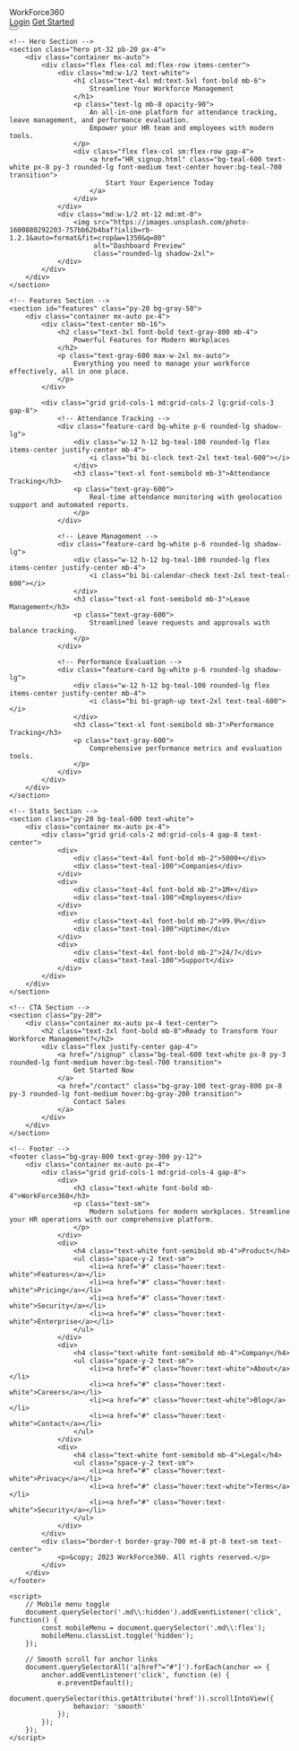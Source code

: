 <html lang="en">
<head>
    <meta charset="UTF-8">
    <meta name="viewport" content="width=device-width, initial-scale=1.0">
    <title>WorkForce360 - Modern Employee Management System</title>
    <script src="https://cdn.tailwindcss.com"></script>
    <link rel="stylesheet" href="https://cdn.jsdelivr.net/npm/bootstrap-icons@1.11.1/font/bootstrap-icons.css">
    <link href="https://fonts.googleapis.com/css2?family=Inter:wght@400;500;600;700&display=swap" rel="stylesheet">
    <style>
        body {
            font-family: 'Inter', sans-serif;
        }
        .hero {
            background: linear-gradient(135deg, #43cea2 0%, #185a9d 100%);
        }
        .feature-card:hover {
            transform: translateY(-5px);
            transition: all 0.3s ease;
        }
        @media (max-width: 768px) {
            .hero {
                text-align: center;
            }
        }
    </style>
</head>
<body>
    <!-- Navigation -->
    <nav class="bg-white shadow-lg fixed w-full z-50">
        <div class="container mx-auto px-4">
            <div class="flex justify-between items-center py-4">
                <div class="flex items-center">
                    <i class="bi bi-building text-teal-600 text-3xl mr-2"></i>
                    <span class="font-bold text-xl text-gray-800">WorkForce360</span>
                </div>
                <div class="hidden md:flex items-center space-x-8">
                    <a href="/login" class="text-teal-600 font-medium">Login</a>
                    <a href="/signup" class="bg-teal-600 text-white px-4 py-2 rounded-lg hover:bg-teal-700 transition">
                        Get Started
                    </a>
                </div>
                <button class="md:hidden text-gray-600">
                    <i class="bi bi-list text-2xl"></i>
                </button>
            </div>
        </div>
    </nav>

    <!-- Hero Section -->
    <section class="hero pt-32 pb-20 px-4">
        <div class="container mx-auto">
            <div class="flex flex-col md:flex-row items-center">
                <div class="md:w-1/2 text-white">
                    <h1 class="text-4xl md:text-5xl font-bold mb-6">
                        Streamline Your Workforce Management
                    </h1>
                    <p class="text-lg mb-8 opacity-90">
                        An all-in-one platform for attendance tracking, leave management, and performance evaluation. 
                        Empower your HR team and employees with modern tools.
                    </p>
                    <div class="flex flex-col sm:flex-row gap-4">
                        <a href="HR_signup.html" class="bg-teal-600 text-white px-8 py-3 rounded-lg font-medium text-center hover:bg-teal-700 transition">
                            Start Your Experience Today
                        </a>
                    </div>
                </div>
                <div class="md:w-1/2 mt-12 md:mt-0">
                    <img src="https://images.unsplash.com/photo-1600880292203-757bb62b4baf?ixlib=rb-1.2.1&auto=format&fit=crop&w=1350&q=80" 
                         alt="Dashboard Preview" 
                         class="rounded-lg shadow-2xl">
                </div>
            </div>
        </div>
    </section>

    <!-- Features Section -->
    <section id="features" class="py-20 bg-gray-50">
        <div class="container mx-auto px-4">
            <div class="text-center mb-16">
                <h2 class="text-3xl font-bold text-gray-800 mb-4">
                    Powerful Features for Modern Workplaces
                </h2>
                <p class="text-gray-600 max-w-2xl mx-auto">
                    Everything you need to manage your workforce effectively, all in one place.
                </p>
            </div>

            <div class="grid grid-cols-1 md:grid-cols-2 lg:grid-cols-3 gap-8">
                <!-- Attendance Tracking -->
                <div class="feature-card bg-white p-6 rounded-lg shadow-lg">
                    <div class="w-12 h-12 bg-teal-100 rounded-lg flex items-center justify-center mb-4">
                        <i class="bi bi-clock text-2xl text-teal-600"></i>
                    </div>
                    <h3 class="text-xl font-semibold mb-3">Attendance Tracking</h3>
                    <p class="text-gray-600">
                        Real-time attendance monitoring with geolocation support and automated reports.
                    </p>
                </div>

                <!-- Leave Management -->
                <div class="feature-card bg-white p-6 rounded-lg shadow-lg">
                    <div class="w-12 h-12 bg-teal-100 rounded-lg flex items-center justify-center mb-4">
                        <i class="bi bi-calendar-check text-2xl text-teal-600"></i>
                    </div>
                    <h3 class="text-xl font-semibold mb-3">Leave Management</h3>
                    <p class="text-gray-600">
                        Streamlined leave requests and approvals with balance tracking.
                    </p>
                </div>

                <!-- Performance Evaluation -->
                <div class="feature-card bg-white p-6 rounded-lg shadow-lg">
                    <div class="w-12 h-12 bg-teal-100 rounded-lg flex items-center justify-center mb-4">
                        <i class="bi bi-graph-up text-2xl text-teal-600"></i>
                    </div>
                    <h3 class="text-xl font-semibold mb-3">Performance Tracking</h3>
                    <p class="text-gray-600">
                        Comprehensive performance metrics and evaluation tools.
                    </p>
                </div>
            </div>
        </div>
    </section>

    <!-- Stats Section -->
    <section class="py-20 bg-teal-600 text-white">
        <div class="container mx-auto px-4">
            <div class="grid grid-cols-2 md:grid-cols-4 gap-8 text-center">
                <div>
                    <div class="text-4xl font-bold mb-2">5000+</div>
                    <div class="text-teal-100">Companies</div>
                </div>
                <div>
                    <div class="text-4xl font-bold mb-2">1M+</div>
                    <div class="text-teal-100">Employees</div>
                </div>
                <div>
                    <div class="text-4xl font-bold mb-2">99.9%</div>
                    <div class="text-teal-100">Uptime</div>
                </div>
                <div>
                    <div class="text-4xl font-bold mb-2">24/7</div>
                    <div class="text-teal-100">Support</div>
                </div>
            </div>
        </div>
    </section>

    <!-- CTA Section -->
    <section class="py-20">
        <div class="container mx-auto px-4 text-center">
            <h2 class="text-3xl font-bold mb-8">Ready to Transform Your Workforce Management?</h2>
            <div class="flex justify-center gap-4">
                <a href="/signup" class="bg-teal-600 text-white px-8 py-3 rounded-lg font-medium hover:bg-teal-700 transition">
                    Get Started Now
                </a>
                <a href="/contact" class="bg-gray-100 text-gray-800 px-8 py-3 rounded-lg font-medium hover:bg-gray-200 transition">
                    Contact Sales
                </a>
            </div>
        </div>
    </section>

    <!-- Footer -->
    <footer class="bg-gray-800 text-gray-300 py-12">
        <div class="container mx-auto px-4">
            <div class="grid grid-cols-1 md:grid-cols-4 gap-8">
                <div>
                    <h3 class="text-white font-bold mb-4">WorkForce360</h3>
                    <p class="text-sm">
                        Modern solutions for modern workplaces. Streamline your HR operations with our comprehensive platform.
                    </p>
                </div>
                <div>
                    <h4 class="text-white font-semibold mb-4">Product</h4>
                    <ul class="space-y-2 text-sm">
                        <li><a href="#" class="hover:text-white">Features</a></li>
                        <li><a href="#" class="hover:text-white">Pricing</a></li>
                        <li><a href="#" class="hover:text-white">Security</a></li>
                        <li><a href="#" class="hover:text-white">Enterprise</a></li>
                    </ul>
                </div>
                <div>
                    <h4 class="text-white font-semibold mb-4">Company</h4>
                    <ul class="space-y-2 text-sm">
                        <li><a href="#" class="hover:text-white">About</a></li>
                        <li><a href="#" class="hover:text-white">Careers</a></li>
                        <li><a href="#" class="hover:text-white">Blog</a></li>
                        <li><a href="#" class="hover:text-white">Contact</a></li>
                    </ul>
                </div>
                <div>
                    <h4 class="text-white font-semibold mb-4">Legal</h4>
                    <ul class="space-y-2 text-sm">
                        <li><a href="#" class="hover:text-white">Privacy</a></li>
                        <li><a href="#" class="hover:text-white">Terms</a></li>
                        <li><a href="#" class="hover:text-white">Security</a></li>
                    </ul>
                </div>
            </div>
            <div class="border-t border-gray-700 mt-8 pt-8 text-sm text-center">
                <p>&copy; 2023 WorkForce360. All rights reserved.</p>
            </div>
        </div>
    </footer>

    <script>
        // Mobile menu toggle
        document.querySelector('.md\\:hidden').addEventListener('click', function() {
            const mobileMenu = document.querySelector('.md\\:flex');
            mobileMenu.classList.toggle('hidden');
        });

        // Smooth scroll for anchor links
        document.querySelectorAll('a[href^="#"]').forEach(anchor => {
            anchor.addEventListener('click', function (e) {
                e.preventDefault();
                document.querySelector(this.getAttribute('href')).scrollIntoView({
                    behavior: 'smooth'
                });
            });
        });
    </script>
</body>
</html>
